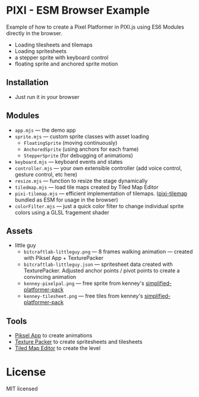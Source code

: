 # PIXI - ESM Browser Example

Example of how to create a Pixel Platformer in PIXI.js using ES6 Modules directly in the browser.

- Loading tilesheets and tilemaps
- Loading spritesheets
- a stepper sprite with keyboard control
- floating sprite and anchored sprite motion

## Installation

- Just run it in your browser

## Modules

- `app.mjs` — the demo app
- `sprite.mjs` — custom sprite classes with asset loading
  - `FloatingSprite` (moving continuously) 
  - `AnchoredSprite` (using anchors for each frame)
  - `StepperSprite` (for debugging of animations)
- `keyboard.mjs` — keyboard events and states
- `controller.mjs` — your own extensible controller (add voice control, gesture control, etc here)
- `resize.mjs` — function to resize the stage dynamically
- `tiledmap.mjs` — load tile maps created by Tiled Map Editor
- `pixi-tilemap.mjs` — efficient implementation of tilemaps. ([pixi-tilemap](https://github.com/pixijs/pixi-tilemap) bundled as ESM for usage in the browser)
- `colorFilter.mjs` — just a quick color filter to change individual sprite colors using a GLSL fragement shader

## Assets

- little guy
  - `bitcraftlab-littleguy.png` — 8 frames walking animation — created with Piksel App + TexturePacker
  - `bitcraftlab-littleguy.json` — spritesheet data created with TexturePacker. Adjusted anchor points / pivot points to create a convincing animation
  - `kenney-pixelpal.png` — free sprite from kenney's [simplified-platformer-pack](https://www.kenney.nl/assets/simplified-platformer-pack)
  - `kenney-tilesheet.png` — free tiles from kenney's  [simplified-platformer-pack](https://www.kenney.nl/assets/simplified-platformer-pack)
## Tools

- [Piksel App](https://www.piskelapp.com/) to create animations
- [Texture Packer](https://www.codeandweb.com/texturepacker) to create spritesheets and tilesheets
- [Tiled Map Editor](https://www.mapeditor.org/) to create the level

# License

MIT licensed